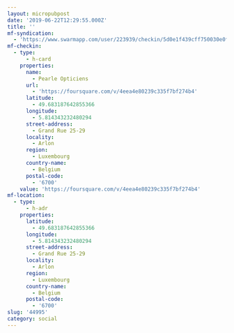 ```yaml
---
layout: micropubpost
date: '2019-06-22T12:29:55.000Z'
title: ''
mf-syndication:
  - 'https://www.swarmapp.com/user/223939/checkin/5d0e1f439cff750030e0f6e0'
mf-checkin:
  - type:
      - h-card
    properties:
      name:
        - Pearle Opticiens
      url:
        - 'https://foursquare.com/v/4eea4e80239c335f7bf274b4'
      latitude:
        - 49.683187642855366
      longitude:
        - 5.814343232480294
      street-address:
        - Grand Rue 25-29
      locality:
        - Arlon
      region:
        - Luxembourg
      country-name:
        - Belgium
      postal-code:
        - '6700'
    value: 'https://foursquare.com/v/4eea4e80239c335f7bf274b4'
mf-location:
  - type:
      - h-adr
    properties:
      latitude:
        - 49.683187642855366
      longitude:
        - 5.814343232480294
      street-address:
        - Grand Rue 25-29
      locality:
        - Arlon
      region:
        - Luxembourg
      country-name:
        - Belgium
      postal-code:
        - '6700'
slug: '44995'
category: social
---
```

